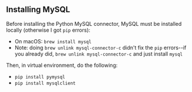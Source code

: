 ## Installing MySQL
Before installing the Python MySQL connector, MySQL must be installed locally (otherwise I got `pip` errors):
- On macOS: `brew install mysql`
- Note: doing `brew unlink mysql-connector-c` didn't fix the `pip` errors--if you already did, `brew unlink mysql-connector-c` and just install `mysql` 

Then, in virtual environment, do the following: 
- `pip install pymysql`
- `pip install mysqlclient`